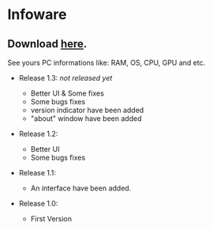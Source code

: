 # Infoware
## Download [here](https://github.com/OhRetro/Infoware/releases).
See yours PC informations like: RAM, OS, CPU, GPU and etc.

* Release 1.3: _not released yet_
  * Better UI & Some fixes
  * Some bugs fixes
  * version indicator have been added
  * "about" window have been added
 
* Release 1.2:
  * Better UI
  * Some bugs fixes

* Release 1.1:
  * An interface have been added.

* Release 1.0:
  * First Version
